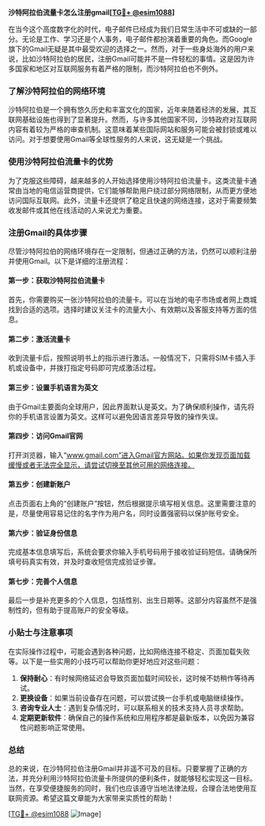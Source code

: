 **沙特阿拉伯流量卡怎么注册gmail[[TG💪+ @esim1088](https://t.me/s/esim1088)]**

在当今这个高度数字化的时代，电子邮件已经成为我们日常生活中不可或缺的一部分。无论是工作、学习还是个人事务，电子邮件都扮演着重要的角色。而Google旗下的Gmail无疑是其中最受欢迎的选择之一。然而，对于一些身处海外的用户来说，比如沙特阿拉伯的居民，注册Gmail可能并不是一件轻松的事情。这是因为许多国家和地区对互联网服务有着严格的限制，而沙特阿拉伯也不例外。

### 了解沙特阿拉伯的网络环境

沙特阿拉伯是一个拥有悠久历史和丰富文化的国家，近年来随着经济的发展，其互联网基础设施也得到了显著提升。然而，与许多其他国家不同，沙特政府对互联网内容有着较为严格的审查机制。这意味着某些国际网站和服务可能会被封锁或难以访问。对于想要使用Gmail等全球性服务的人来说，这无疑是一个挑战。

### 使用沙特阿拉伯流量卡的优势

为了克服这些障碍，越来越多的人开始选择使用沙特阿拉伯流量卡。这类流量卡通常由当地的电信运营商提供，它们能够帮助用户绕过部分网络限制，从而更方便地访问国际互联网。此外，流量卡还提供了稳定且快速的网络连接，这对于需要频繁收发邮件或其他在线活动的人来说尤为重要。

### 注册Gmail的具体步骤

尽管沙特阿拉伯的网络环境存在一定限制，但通过正确的方法，仍然可以顺利注册并使用Gmail。以下是详细的注册流程：

#### 第一步：获取沙特阿拉伯流量卡
首先，你需要购买一张沙特阿拉伯的流量卡。可以在当地的电子市场或者网上商城找到合适的选项。选择时建议关注卡的流量大小、有效期以及客服支持等方面的信息。

#### 第二步：激活流量卡
收到流量卡后，按照说明书上的指示进行激活。一般情况下，只需将SIM卡插入手机或设备中，并拨打指定号码即可完成激活过程。

#### 第三步：设置手机语言为英文
由于Gmail主要面向全球用户，因此界面默认是英文。为了确保顺利操作，请先将你的手机语言设置为英文。这样可以避免因语言差异导致的操作失误。

#### 第四步：访问Gmail官网
打开浏览器，输入“www.gmail.com”进入Gmail官方网站。如果你发现页面加载缓慢或者无法完全显示，请尝试切换至其他可用的网络连接。

#### 第五步：创建新账户
点击页面右上角的“创建账户”按钮，然后根据提示填写相关信息。这里需要注意的是，尽量使用容易记住的名字作为用户名，同时设置强密码以保护账号安全。

#### 第六步：验证身份信息
完成基本信息填写后，系统会要求你输入手机号码用于接收验证码短信。请确保所填号码真实有效，并及时查收短信完成验证步骤。

#### 第七步：完善个人信息
最后一步是补充更多的个人信息，包括性别、出生日期等。这部分内容虽然不是强制性的，但有助于提高账户的安全等级。

### 小贴士与注意事项

在实际操作过程中，可能会遇到各种问题，比如网络连接不稳定、页面加载失败等。以下是一些实用的小技巧可以帮助你更好地应对这些问题：

1. **保持耐心**：有时候网络延迟会导致页面加载时间较长，这时候不妨稍作等待再试。
2. **更换设备**：如果当前设备存在问题，可以尝试换一台手机或电脑继续操作。
3. **咨询专业人士**：遇到复杂情况时，可以联系相关的技术支持人员寻求帮助。
4. **定期更新软件**：确保自己的操作系统和应用程序都是最新版本，以免因为兼容性问题影响正常使用。

### 总结

总的来说，在沙特阿拉伯注册Gmail并非遥不可及的目标。只要掌握了正确的方法，并充分利用沙特阿拉伯流量卡所提供的便利条件，就能够轻松实现这一目标。当然，在享受便捷服务的同时，我们也应该遵守当地法律法规，合理合法地使用互联网资源。希望这篇文章能为大家带来实质性的帮助！

[[TG💪+ @esim1088](https://t.me/s/esim1088) ![Image](https://i.postimg.cc/4NQfJmqS/Snipaste-2025-05-13-00-14-12.png)]